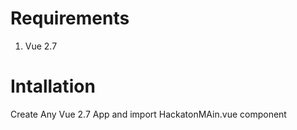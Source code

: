 # Requirements

1. Vue 2.7

# Intallation

Create Any Vue 2.7 App and import HackatonMAin.vue component

